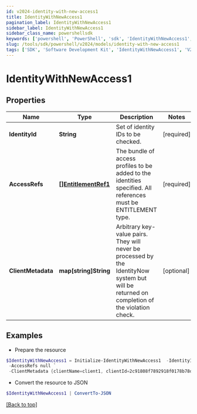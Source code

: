 ```yaml
---
id: v2024-identity-with-new-access1
title: IdentityWithNewAccess1
pagination_label: IdentityWithNewAccess1
sidebar_label: IdentityWithNewAccess1
sidebar_class_name: powershellsdk
keywords: ['powershell', 'PowerShell', 'sdk', 'IdentityWithNewAccess1', 'V2024IdentityWithNewAccess1'] 
slug: /tools/sdk/powershell/v2024/models/identity-with-new-access1
tags: ['SDK', 'Software Development Kit', 'IdentityWithNewAccess1', 'V2024IdentityWithNewAccess1']
---
```



# IdentityWithNewAccess1

## Properties

Name | Type | Description | Notes
------------ | ------------- | ------------- | -------------
**IdentityId** | **String** | Set of identity IDs to be checked. | [required]
**AccessRefs** | [**[]EntitlementRef1**](entitlement-ref1) | The bundle of access profiles to be added to the identities specified. All references must be ENTITLEMENT type. | [required]
**ClientMetadata** | **map[string]String** | Arbitrary key-value pairs. They will never be processed by the IdentityNow system but will be returned on completion of the violation check. | [optional] 

## Examples

- Prepare the resource
```powershell
$IdentityWithNewAccess1 = Initialize-IdentityWithNewAccess1  -IdentityId 2c91809050db617d0150e0bf3215385e `
 -AccessRefs null `
 -ClientMetadata {clientName=client1, clientId=2c91808f7892918f0178b78da4a305a1}
```

- Convert the resource to JSON
```powershell
$IdentityWithNewAccess1 | ConvertTo-JSON
```


[[Back to top]](#) 


